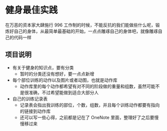 # 健身最佳实践

在万恶的资本家大肆施行 996 工作制的时候，不能反抗的我们能做些什么呢，锻炼好自己的身体，从最简单最基础的开始，一点点雕琢自己的身体吧，就像雕琢自己的代码一样

## 项目说明

- 有关于健身的知识点，要有分类
  - 暂时的分类还没有想好，要一点点新增
- 每个部位训练的动作以及图片或者动图，也就是动作库
  - 动作库里的每个动作都希望有对不同的阶段做的重量和组数，虽然可能不是很准确，不过希望能做到适合大部分人
- 自己的训练记录表
  - 记录表会指出我训练的部位，个数，组数，并且每个训练动作都要有指向的链接到动作库
  - 还可以写一些心得，之前都是记在了 OneNote 里面，整理好了之后要慢慢移过来

